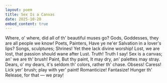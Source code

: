 ```yaml
---
layout: poem
title: Sex Is a Canvas
date: 2025-10-20
embed_content: true
---
```

Where, o' where, 
    did all of th' beautiful muses go?
Gods, Goddesses, 
    they are all people we know!
Poets, Painters, 
    Have ye ne'er Salvation in a lover's lips?
Songs, sculptures;
    Shrines! Yet thee lack divine worship!
Lost, we are lost,
    that passion should wane after Lust.
Truth! Truth I say!
     Sex is a canvas; an' we are th' brush!
Paint, But thy paint,
     It may dry, an' palettes may stray.
Dears, o' my dears,
     it's seldom th' colors, rather th' chase.
Obsess! Caress!
     Lick yer' brush; play with yer' paint!
Romanticize! Fantasize!
     Hunger th' Release, for that — we pray!